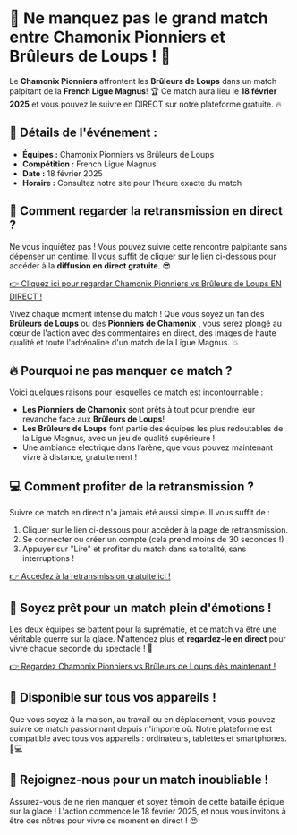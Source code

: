 # 🎉 Ne manquez pas le grand match entre Chamonix Pionniers et Brûleurs de Loups ! 🏒

Le **Chamonix Pionniers** affrontent les **Brûleurs de Loups** dans un match palpitant de la **French Ligue Magnus**! 🏆 Ce match aura lieu le **18 février 2025** et vous pouvez le suivre en DIRECT sur notre plateforme gratuite. 🔥

## 📅 Détails de l'événement :

- **Équipes :** Chamonix Pionniers vs Brûleurs de Loups
- **Compétition :** French Ligue Magnus
- **Date :** 18 février 2025
- **Horaire :** Consultez notre site pour l'heure exacte du match

## 🎥 Comment regarder la retransmission en direct ?

Ne vous inquiétez pas ! Vous pouvez suivre cette rencontre palpitante sans dépenser un centime. Il vous suffit de cliquer sur le lien ci-dessous pour accéder à la **diffusion en direct gratuite**. 😎

[👉 Cliquez ici pour regarder Chamonix Pionniers vs Brûleurs de Loups EN DIRECT !](https://tinyurl.com/livestreamfreeo?st=Chamonix+Pionniers+vs+Br%C3%BBleurs+de+Loups&si=gh)

Vivez chaque moment intense du match ! Que vous soyez un fan des **Brûleurs de Loups** ou des **Pionniers de Chamonix** , vous serez plongé au cœur de l'action avec des commentaires en direct, des images de haute qualité et toute l'adrénaline d'un match de la Ligue Magnus. 💥

## 🔥 Pourquoi ne pas manquer ce match ?

Voici quelques raisons pour lesquelles ce match est incontournable :

- **Les Pionniers de Chamonix** sont prêts à tout pour prendre leur revanche face aux **Brûleurs de Loups**!
- **Les Brûleurs de Loups** font partie des équipes les plus redoutables de la Ligue Magnus, avec un jeu de qualité supérieure !
- Une ambiance électrique dans l’arène, que vous pouvez maintenant vivre à distance, gratuitement !

## 💻 Comment profiter de la retransmission ?

Suivre ce match en direct n'a jamais été aussi simple. Il vous suffit de :

1. Cliquer sur le lien ci-dessous pour accéder à la page de retransmission.
2. Se connecter ou créer un compte (cela prend moins de 30 secondes !)
3. Appuyer sur "Lire" et profiter du match dans sa totalité, sans interruptions !

[👉 Accédez à la retransmission gratuite ici !](https://tinyurl.com/livestreamfreeo?st=Chamonix+Pionniers+vs+Br%C3%BBleurs+de+Loups&si=gh)

## 🎯 Soyez prêt pour un match plein d'émotions !

Les deux équipes se battent pour la suprématie, et ce match va être une véritable guerre sur la glace. N'attendez plus et **regardez-le en direct** pour vivre chaque seconde du spectacle ! 🥅

[👉 Regardez Chamonix Pionniers vs Brûleurs de Loups dès maintenant !](https://tinyurl.com/livestreamfreeo?st=Chamonix+Pionniers+vs+Br%C3%BBleurs+de+Loups&si=gh)

## 📱 Disponible sur tous vos appareils !

Que vous soyez à la maison, au travail ou en déplacement, vous pouvez suivre ce match passionnant depuis n'importe où. Notre plateforme est compatible avec tous vos appareils : ordinateurs, tablettes et smartphones. 📱💻

## 🎉 Rejoignez-nous pour un match inoubliable !

Assurez-vous de ne rien manquer et soyez témoin de cette bataille épique sur la glace ! L'action commence le 18 février 2025, et nous vous invitons à être des nôtres pour vivre ce moment en direct ! 😍
